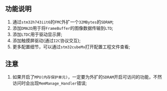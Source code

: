 ## 功能说明
1. 通过`stm32h743iit6`的`FMC`外扩一个`32MBytes`的`SDRAM`;
2. 添加`DMA2D`用于将`FrameBuffer`的图像数据传输到`LTD`;
3. 添加`LTDC`用于驱动显示屏;
4. 添加触摸屏驱动(通过`I2C`协议交互);
5. 更多配置细节，可以通过`stm32cubeMx`打开配置工程文件查看;

## 注意
1. 如果开启了`MPU(内存保护单元)`，一定要为外扩的`SDRAM`开启可访问的功能，不然访问时会出现`MemManage_Handler`错误;


